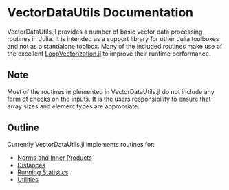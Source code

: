 # VectorDataUtils Documentation

VectorDataUtils.jl provides a number of basic vector data processing routines in Julia. It is intended as a support library for other Julia toolboxes and not as a standalone toolbox. Many of the included routines make use of the excellent [LoopVectorization.jl](https://github.com/JuliaSIMD/LoopVectorization.jl) to improve their runtime performance.

## Note
Most of the routines implemented in VectorDataUtils.jl do not include any form of checks on the inputs. It is the users responsibility to ensure that array sizes and element types are appropriate.

## Outline
Currently VectorDataUtils.jl implements routines for:
- [Norms and Inner Products](norms.md)
- [Distances](distances.md)
- [Running Statistics](running_stats.md)
- [Utilities](utilities.md)